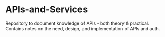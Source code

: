 # APIs-and-Services

Repository to document knowledge of APIs - both theory & practical. Contains notes on the need, design, and implementation of APIs and auth.
